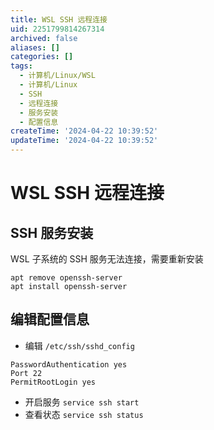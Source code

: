 ```yaml
---
title: WSL SSH 远程连接
uid: 2251799814267314
archived: false
aliases: []
categories: []
tags:
  - 计算机/Linux/WSL
  - 计算机/Linux
  - SSH
  - 远程连接
  - 服务安装
  - 配置信息
createTime: '2024-04-22 10:39:52'
updateTime: '2024-04-22 10:39:52'
---
```


# WSL SSH 远程连接

## SSH 服务安装

WSL 子系统的 SSH 服务无法连接，需要重新安装

```shell
apt remove openssh-server
apt install openssh-server
```

## 编辑配置信息

- 编辑 `/etc/ssh/sshd_config`

```shell
PasswordAuthentication yes
Port 22
PermitRootLogin yes
```

- 开启服务
`service ssh start`
- 查看状态
`service ssh status`

